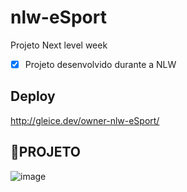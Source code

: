 # nlw-eSport
Projeto Next level week 
- [x] Projeto desenvolvido durante a NLW 

## Deploy ##
 http://gleice.dev/owner-nlw-eSport/
 
 ## 🔖PROJETO ##
 ![image](https://github.com/gleicebsouza/owner-nlw-eSport/assets/61830297/a6d4d5e1-8d32-46ae-a9e7-5923bb27632b)
